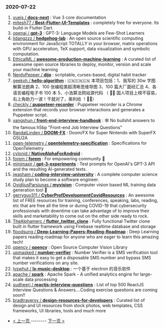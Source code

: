 ### 2020-07-22 
1. [
        vuejs /
**docs-next**](https://github.com/vuejs/docs-next) : Vue 3 core documentation
1. [
        mitesh77 /
**Best-Flutter-UI-Templates**](https://github.com/mitesh77/Best-Flutter-UI-Templates) : completely free for everyone. Its build-in Flutter Dart.
1. [
        openai /
**gpt-3**](https://github.com/openai/gpt-3) : GPT-3: Language Models are Few-Shot Learners
1. [
        lidangzzz /
**hedgehog-lab**](https://github.com/lidangzzz/hedgehog-lab) : An open source scientific computing environment for JavaScript TOTALLY in your browser, matrix operations with GPU acceleration, TeX support, data visualization and symbolic computation.
1. [
        EthicalML /
**awesome-production-machine-learning**](https://github.com/EthicalML/awesome-production-machine-learning) : A curated list of awesome open source libraries to deploy, monitor, version and scale your machine learning
1. [
        NerdyPepper /
**dijo**](https://github.com/NerdyPepper/dijo) : scriptable, curses-based, digital habit tracker
1. [
        geekxh /
**hello-algorithm**](https://github.com/geekxh/hello-algorithm) : 🇨🇳🇨🇳🇨🇳 本项目包括：1、我写的 30w 字图解算法题典 2、100 张编程类超清晰思维导图 3、100 篇大厂面经汇总 4、各语言编程电子书 100 本 5、小浩算法网站源代码 （ 🚀🚀 国人项目上榜不容易，右上角助力一波！干就对了，奥利给 ！🚀🚀）
1. [
        checkly /
**puppeteer-recorder**](https://github.com/checkly/puppeteer-recorder) : Puppeteer recorder is a Chrome extension that records your browser interactions and generates a Puppeteer script.
1. [
        yangshun /
**front-end-interview-handbook**](https://github.com/yangshun/front-end-interview-handbook) : 🕸 No bullshit answers to the famous h5bp "Front-end Job Interview Questions"
1. [
        RandalLinden /
**DOOM-FX**](https://github.com/RandalLinden/DOOM-FX) : Doom/FX for Super Nintendo with SuperFX GSU2A
1. [
        open-telemetry /
**opentelemetry-specification**](https://github.com/open-telemetry/opentelemetry-specification) : Specifications for OpenTelemetry
1. [
        cylonid /
**NativeAlphaForAndroid**](https://github.com/cylonid/NativeAlphaForAndroid) : 
1. [
        forem /
**forem**](https://github.com/forem/forem) : For empowering community 🌱
1. [
        minimaxir /
**gpt-3-experiments**](https://github.com/minimaxir/gpt-3-experiments) : Test prompts for OpenAI's GPT-3 API and the resulting AI-generated texts.
1. [
        jwasham /
**coding-interview-university**](https://github.com/jwasham/coding-interview-university) : A complete computer science study plan to become a software engineer.
1. [
        OvidijusParsiunas /
**myvision**](https://github.com/OvidijusParsiunas/myvision) : Computer vision based ML training data generation tool 🚀
1. [
        gerryguy311 /
**CyberProfDevelopmentCovidResources**](https://github.com/gerryguy311/CyberProfDevelopmentCovidResources) : An awesome list of FREE resources for training, conferences, speaking, labs, reading, etc that are free all the time or during COVID-19 that cybersecurity professionals with downtime can take advantage of to improve their skills and marketability to come out on the other side ready to rock.
1. [
        TheAlphamerc /
**flutter_twitter_clone**](https://github.com/TheAlphamerc/flutter_twitter_clone) : Fully functional Twitter clone built in flutter framework using Firebase realtime database and storage
1. [
        floodsung /
**Deep-Learning-Papers-Reading-Roadmap**](https://github.com/floodsung/Deep-Learning-Papers-Reading-Roadmap) : Deep Learning papers reading roadmap for anyone who are eager to learn this amazing tech!
1. [
        opencv /
**opencv**](https://github.com/opencv/opencv) : Open Source Computer Vision Library
1. [
        upmasked /
**number-verifier**](https://github.com/upmasked/number-verifier) : Number Verifier is a SMS verification tool that makes it easy to get a disposable SMS number and bypass SMS number verifications on any site.
1. [
        lyswhut /
**lx-music-desktop**](https://github.com/lyswhut/lx-music-desktop) : 一个基于 electron 的音乐软件
1. [
        apache /
**spark**](https://github.com/apache/spark) : Apache Spark - A unified analytics engine for large-scale data processing
1. [
        sudheerj /
**reactjs-interview-questions**](https://github.com/sudheerj/reactjs-interview-questions) : List of top 500 ReactJS Interview Questions & Answers....Coding exercise questions are coming soon!!
1. [
        bradtraversy /
**design-resources-for-developers**](https://github.com/bradtraversy/design-resources-for-developers) : Curated list of design and UI resources from stock photos, web templates, CSS frameworks, UI libraries, tools and much more 

- [ < 上一页 ](https://github.com/able8/github-trending-daily-record/blob/master/2020-07-21.md) -------- [ 下一页 > ](https://github.com/able8/github-trending-daily-record/blob/master/2020-07-23.md)